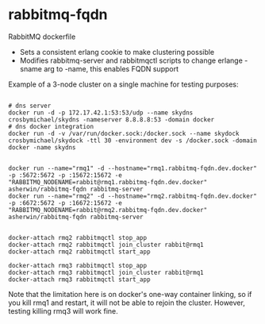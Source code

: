 rabbitmq-fqdn
=============

RabbitMQ dockerfile

* Sets a consistent erlang cookie to make clustering possible
* Modifies rabbitmq-server and rabbitmqctl scripts to change erlange -sname arg to -name, this enables FQDN support

Example of a 3-node cluster on a single machine for testing purposes:


```shell

# dns server
docker run -d -p 172.17.42.1:53:53/udp --name skydns crosbymichael/skydns -nameserver 8.8.8.8:53 -domain docker
# dns docker integration
docker run -d -v /var/run/docker.sock:/docker.sock --name skydock crosbymichael/skydock -ttl 30 -environment dev -s /docker.sock -domain docker -name skydns


docker run --name="rmq1" -d --hostname="rmq1.rabbitmq-fqdn.dev.docker" -p :5672:5672 -p :15672:15672 -e "RABBITMQ_NODENAME=rabbit@rmq1.rabbitmq-fqdn.dev.docker" asherwin/rabbitmq-fqdn rabbitmq-server
docker run --name="rmq2" -d --hostname="rmq2.rabbitmq-fqdn.dev.docker" -p :6672:5672 -p :16672:15672 -e "RABBITMQ_NODENAME=rabbit@rmq2.rabbitmq-fqdn.dev.docker" asherwin/rabbitmq-fqdn rabbitmq-server


docker-attach rmq2 rabbitmqctl stop_app
docker-attach rmq2 rabbitmqctl join_cluster rabbit@rmq1
docker-attach rmq2 rabbitmqctl start_app

docker-attach rmq3 rabbitmqctl stop_app
docker-attach rmq3 rabbitmqctl join_cluster rabbit@rmq1
docker-attach rmq3 rabbitmqctl start_app

```

Note that the limitation here is on docker's one-way container linking, so if you kill rmq1 and restart, it will not be able to rejoin the cluster.  However, testing killing rmq3 will work fine.
